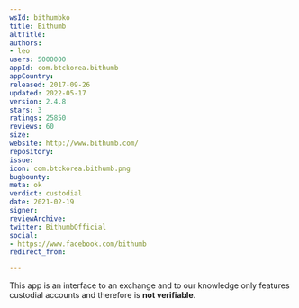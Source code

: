 ```yaml
---
wsId: bithumbko
title: Bithumb
altTitle: 
authors:
- leo
users: 5000000
appId: com.btckorea.bithumb
appCountry: 
released: 2017-09-26
updated: 2022-05-17
version: 2.4.8
stars: 3
ratings: 25850
reviews: 60
size: 
website: http://www.bithumb.com/
repository: 
issue: 
icon: com.btckorea.bithumb.png
bugbounty: 
meta: ok
verdict: custodial
date: 2021-02-19
signer: 
reviewArchive: 
twitter: BithumbOfficial
social:
- https://www.facebook.com/bithumb
redirect_from: 

---
```


This app is an interface to an exchange and to our knowledge only features
custodial accounts and therefore is **not verifiable**.
